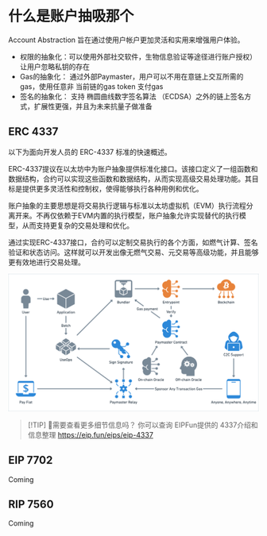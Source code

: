 # 什么是账户抽吸那个
Account Abstraction 旨在通过使用户帐户更加灵活和实用来增强用户体验。
* 权限的抽象化：可以使用外部社交软件，生物信息验证等途径进行账户授权）让用户忽略私钥的存在
* Gas的抽象化： 通过外部Paymaster，用户可以不用在意链上交互所需的gas，使用任意非 当前链的gas token 支付gas
* 签名的抽象化： 支持 椭圆曲线数字签名算法 （ECDSA）之外的链上签名方式，扩展性更强，并且为未来抗量子做准备



##  ERC 4337
以下为面向开发人员的 ERC-4337 标准的快速概述。

ERC-4337提议在以太坊中为账户抽象提供标准化接口。该接口定义了一组函数和数据结构，合约可以实现这些函数和数据结构，从而实现高级交易处理功能。其目标是提供更多灵活性和控制权，使得能够执行各种用例和优化。

账户抽象的主要思想是将交易执行逻辑与标准以太坊虚拟机（EVM）执行流程分离开来。不再仅依赖于EVM内置的执行模型，账户抽象允许实现替代的执行模型，从而支持更复杂的交易处理和优化。

通过实现ERC-4337接口，合约可以定制交易执行的各个方面，如燃气计算、签名验证和状态访问。这样就可以开发出像无燃气交易、元交易等高级功能，并且能够更有效地进行交易处理。

![](https://raw.githubusercontent.com/jhfnetboy/MarkDownImg/main/img/202403052039293.png)

> [!TIP] 📘需要查看更多细节信息吗？
>  你可以查询  EIPFun提供的 4337介绍和信息整理 https://eip.fun/eips/eip-4337


##  EIP 7702 
Coming

##  RIP 7560
Coming
